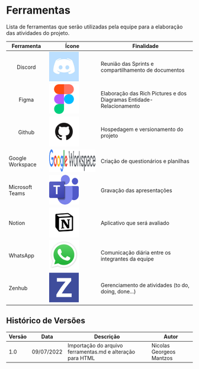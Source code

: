 # Ferramentas
Lista de ferramentas que serão utilizadas pela equipe para a elaboração das atividades do projeto.

<table>
    <thead>
        <tr>
            <th>Ferramenta</th>
            <th>Ícone</th>
            <th>Finalidade</th>
        </tr>
    </thead>
    <tbody>
        <tr>
            <td style="text-align:center"> Discord </td>
            <td>
                <img src="../_media/discord_icon.jpg" style="width: 80px; height: 80px" alt="Ícone Discord">
            </td>
            <td>
                Reunião das Sprints e compartilhamento de documentos
            </td>
        </tr>
        <tr>
            <td style="text-align:center"> Figma </td>
            <td>
                <img src="../_media/figma_icon.png" style="width: 80px; height: 80px" alt="Ícone Figma">
            </td>
            <td>
                Elaboração das Rich Pictures e dos Diagramas Entidade-Relacionamento
            </td>
        </tr>
        <tr>
            <td style="text-align:center"> Github </td>
            <td>
                <img src="../_media/github_icon.png" style="width: 80px; height: 80px" alt="Ícone Github">
            </td>
            <td>
                Hospedagem e versionamento do projeto
            </td>
        </tr>
        <tr>
            <td> Google Workspace </td>
            <td>
                <img src="../_media/google_workspace_icon.png" style="width: 300px; height: 60px" alt="Ícone GoogleWorkspace">
            </td>
            <td>
                Criação de questionários e planilhas
            </td>
        </tr>
        <tr>
            <td> Microsoft Teams </td>
            <td>
                <img src="../_media/teams_icon.png" style="width: 80px; height: 80px" alt="Ícone Teams">
            </td>
            <td>
                Gravação das apresentações
            </td>
        </tr>
        <tr>
            <td> Notion </td>
            <td>
                <img src="../_media/notion_icon.png" style="width: 80px; height: 80px" alt="Ícone Notion">
            </td>
            <td>
                Aplicativo que será avaliado
            </td>
        </tr>
        <tr>
            <td> WhatsApp </td>
            <td>
                <img src="../_media/whatsapp_icon.png" style="width: 80px; height: 80px" alt="Ícone WhatsApp">
            </td>
            <td>
                Comunicação diária entre os integrantes da equipe
            </td>
        </tr>
        <tr>
            <td> Zenhub </td>
            <td>
                <img src="../_media/zenhub_icon.svg" style="width: 80px; height: 80px" alt="Ícone Zenhub">
            </td>
            <td>
                Gerenciamento de atividades (to do, doing, done...)
            </td>
        </tr>
    </tbody>
</table>


## Histórico de Versões
| Versão | Data       | Descrição                            | Autor             |
|--------|------------|--------------------------------------|-------------------|
| 1.0    | 09/07/2022 | Importação do arquivo ferramentas.md e alteração para HTML | Nicolas Georgeos Mantzos |
